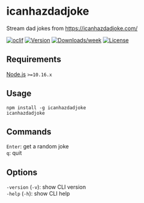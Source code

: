 # icanhazdadjoke

Stream dad jokes from https://icanhazdadjoke.com/

[![oclif](https://img.shields.io/badge/cli-oclif-brightgreen.svg)](https://oclif.io)
[![Version](https://img.shields.io/npm/v/icanhazdadjoke.svg)](https://npmjs.org/package/icanhazdadjoke)
[![Downloads/week](https://img.shields.io/npm/dw/icanhazdadjoke.svg)](https://npmjs.org/package/icanhazdadjoke)
[![License](https://img.shields.io/npm/l/icanhazdadjoke.svg)](https://github.com/markhillard/icanhazdadjoke/blob/master/package.json)

## Requirements

[Node.js](https://nodejs.org/en/) `>=10.16.x`

## Usage

`npm install -g icanhazdadjoke`  
`icanhazdadjoke`

## Commands

`Enter`: get a random joke  
`q`: quit

## Options

`-version` (`-v`): show CLI version  
`-help` (`-h`): show CLI help
